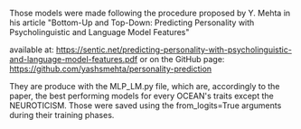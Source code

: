 Those models were made following the procedure proposed by Y. Mehta in his article
"Bottom-Up and Top-Down: Predicting Personality with Psycholinguistic and Language Model Features"

available at:
https://sentic.net/predicting-personality-with-psycholinguistic-and-language-model-features.pdf
or on the GitHub page:
https://github.com/yashsmehta/personality-prediction

They are produce with the MLP_LM.py file, which are, accordingly to the paper, the best performing models for every
OCEAN's traits except the NEUROTICISM.
Those were saved using the from_logits=True arguments during their training phases.